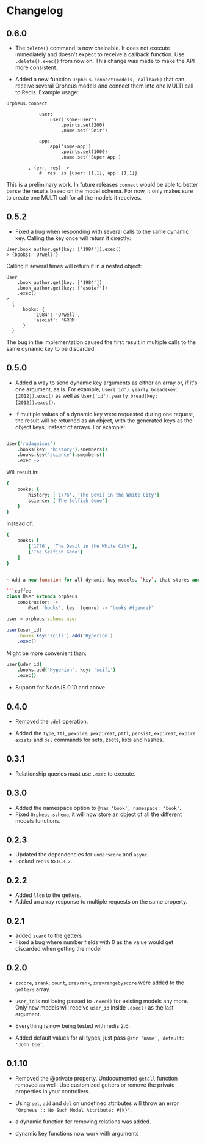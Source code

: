 # Changelog

## 0.6.0

- The `delete()` command is now chainable. It does not execute immediately and doesn't expect to receive a callback function. Use `.delete().exec()` from now on. This change was made to make the API more consistent.


- Added a new function `Orpheus.connect(models, callback)` that can receive several Orpheus models and connect them into one MULTI call to Redis. Example usage:

```
Orpheus.connect

			user:
				user('some-user')
					.points.set(200)
					.name.set('Snir')

			app:
				app('some-app')
					.points.set(1000)
					.name.set('Super App')

		, (err, res) ->
			# `res` is {user: [1,1], app: [1,1]}
```

This is a preliminary work. In future releases `connect` would be able to better parse the results based on the model schema. For now, it only makes sure to create one MULTI call for all the models it receives.



## 0.5.2

- Fixed a bug when responding with several calls to the same dynamic key. Calling the key once will return it directly:

```
User.book_author.get(key: ['1984']).exec()
> {books: 'Orwell'}
```

Calling it several times will return it in a nested object:

```
User
	.book_author.get(key: ['1984'])
	.book_author.get(key: ['asoiaf'])
	.exec()
> 
  {
	  books: {
		  '1984': 'Orwell',
		  'asoiaf': 'GRRM'
	  }
  }
```

The bug in the implementation caused the first result in multiple calls to the same dynamic key to be discarded.


## 0.5.0

- Added a way to send dynamic key arguments as either an array or, if it's one argument, as is. For example, `User('id').yearly_bread(key: [2012]).exec()` as well as `User('id').yearly_bread(key: [2012]).exec()`.

- If multiple values of a dynamic key were requested during one request, the result will be returned as an object, with the generated keys as the object keys, instead of arrays. For example:

```coffee

User('radagaisus')
	.books(key: 'history').smembers()
	.books.key('science').smembers()
	.exec ->
```

Will result in:

```coffee
{
	books: {
		history: ['1776', 'The Devil in the White City']
		science: ['The Selfish Gene']
	}
}
```

Instead of:

```coffee
{
	books: [
		['1776', 'The Devil in the White City'],
		['The Selfish Gene']
	]
}


- Add a new function for all dynamic key models, `key`, that stores and then uses the parameters it was supplied with as the dynamic key arguments for the command. For example:

```coffee
class User extends orpheus
	constructor: ->
		@set 'books', key: (genre) -> "books:#{genre}"

user = orpheus.schema.user

user(user_id)
	.books.key('scifi').add('Hyperion')
	.exec()
```

Might be more convenient than:

```coffee
user(uder_id)
	.books.add('Hyperion', key: 'scifi')
	.exec()
```

- Support for NodeJS 0.10 and above

## 0.4.0

- Removed the `.del` operation.

- Added the `type`, `ttl`, `pexpire`, `pexpireat`, `pttl`, `persist`, `expireat`, `expire` `exists` and `del` commands for sets, zsets, lists and hashes.

## 0.3.1

- Relationship queries must use `.exec` to execute.

## 0.3.0

- Added the namespace option to `@has 'book', namespace: 'book'`.
- Fixed `Orpheus.schema`, it will now store an object of all the different models functions.


## 0.2.3

- Updated the dependencies for `underscore` and `async`.
- Locked `redis` to `0.8.2`.

## 0.2.2

- Added `llen` to the getters.
- Added an array response to multiple requests on the same property.

## 0.2.1

- added `zcard` to the getters
- Fixed a bug where number fields with 0 as the value would get discarded when getting the model

## 0.2.0

- `zscore`, `zrank`, `count`, `zrevrank`, `zrevrangebyscore` were added to the `getters` array.

- `user_id` is not being passed to `.exec()` for existing models any more. Only new models will receive `user_id` inside `.exec()` as the last argument.

- Everything is now being tested with redis 2.6.

- Added default values for all types, just pass `@str 'name', default: 'John Doe'`.

## 0.1.10

- Removed the @private property. Undocumented `getall` function removed as well. Use customized getters or remove the private properties in your controllers.

- Using `set`, `add` and `del` on undefined attributes will throw an error `"Orpheus :: No Such Model Attribute: #{k}"`.

- a dynamic function for removing relations was added.

- dynamic key functions now work with arguments
